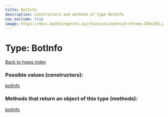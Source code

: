 ```yaml
---
title: BotInfo
description: constructors and methods of type BotInfo
nav_exclude: true
image: https://docs.madelineproto.xyz/favicons/android-chrome-256x256.png
---
```

# Type: BotInfo
[Back to types index](index.md)



### Possible values (constructors):

[botInfo](/API_docs/constructors/botInfo.md)  



### Methods that return an object of this type (methods):



[botInfo](/API_docs/constructors/botInfo.md)  

